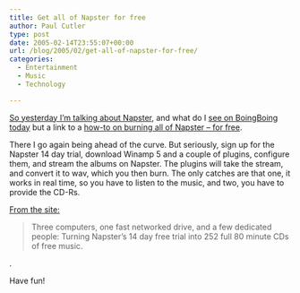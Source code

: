 ```yaml
---
title: Get all of Napster for free
author: Paul Cutler
type: post
date: 2005-02-14T23:55:07+00:00
url: /blog/2005/02/get-all-of-napster-for-free/
categories:
  - Entertainment
  - Music
  - Technology

---
```

[So yesterday I&#8217;m talking about Napster][1], and what do I [see on BoingBoing today][2] but a link to a [how-to on burning all of Napster &#8211; for free][3].

There I go again being ahead of the curve. But seriously, sign up for the Napster 14 day trial, download Winamp 5 and a couple of plugins, configure them, and stream the albums on Napster. The plugins will take the stream, and convert it to wav, which you then burn. The only catches are that one, it works in real time, so you have to listen to the music, and two, you have to provide the CD-Rs.

[From the site:][3]

> Three computers, one fast networked drive, and a few dedicated people: Turning Napster&#8217;s 14 day free trial into 252 full 80 minute CDs of free music.

.

Have fun!

 [1]: http://www.paulcutler.org/blog/?p=204
 [2]: http://www.boingboing.net/2005/02/14/turning_napsters_14_.html
 [3]: http://blog.kordix.com/marv/archives/000400.html